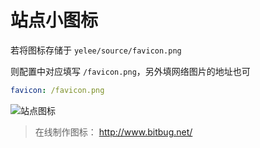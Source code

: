 # 站点小图标

若将图标存储于 `yelee/source/favicon.png`

则配置中对应填写 `/favicon.png`，另外填网络图片的地址也可

```yaml
favicon: /favicon.png
```

![站点图标](/src/favicon.png)

<blockquote class="example">
    在线制作图标： <a href="http://www.bitbug.net/" target="_blank">http://www.bitbug.net/</a>
</blockquote>
